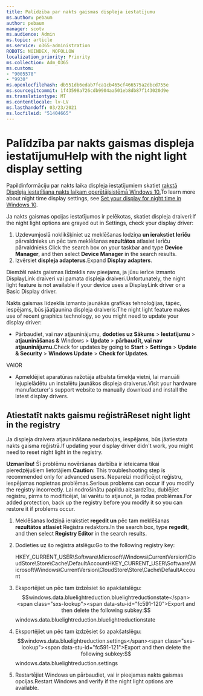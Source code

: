 ```yaml
---
title: Palīdzība par nakts gaismas displeja iestatījumu
ms.author: pebaum
author: pebaum
manager: scotv
ms.audience: Admin
ms.topic: article
ms.service: o365-administration
ROBOTS: NOINDEX, NOFOLLOW
localization_priority: Priority
ms.collection: Adm_O365
ms.custom:
- "9005578"
- "9930"
ms.openlocfilehash: db551db6edab7fca1cb465cf466575a2dbcd755e
ms.sourcegitcommit: 1f43598a726cdb9904aa501eb8db87f143020d9e
ms.translationtype: MT
ms.contentlocale: lv-LV
ms.lasthandoff: 03/23/2021
ms.locfileid: "51404665"
---
```

# <a name="help-with-the-night-light-display-setting"></a><span data-ttu-id="fc591-102">Palīdzība par nakts gaismas displeja iestatījumu</span><span class="sxs-lookup"><span data-stu-id="fc591-102">Help with the night light display setting</span></span>

<span data-ttu-id="fc591-103">Papildinformāciju par nakts laika displeja iestatījumiem skatiet [rakstā Displeja iestatīšana nakts laikam operētājsistēmā Windows 10.](https://support.microsoft.com/windows/set-your-display-for-night-time-in-windows-10-18fe903a-e0a1-8326-4c68-fd23d7aaf136)</span><span class="sxs-lookup"><span data-stu-id="fc591-103">To learn more about night time display settings, see [Set your display for night time in Windows 10](https://support.microsoft.com/windows/set-your-display-for-night-time-in-windows-10-18fe903a-e0a1-8326-4c68-fd23d7aaf136).</span></span>

<span data-ttu-id="fc591-104">Ja nakts gaismas opcijas iestatījumos ir pelēkotas, skatiet displeja draiveri:</span><span class="sxs-lookup"><span data-stu-id="fc591-104">If the night light options are grayed out in Settings, check your display driver:</span></span> 

1. <span data-ttu-id="fc591-105">Uzdevumjoslā noklikšķiniet uz meklēšanas lodziņa **un ierakstiet Ierīču** pārvaldnieks un pēc tam meklēšanas **rezultātos** atlasiet Ierīču pārvaldnieks.</span><span class="sxs-lookup"><span data-stu-id="fc591-105">Click the search box on your taskbar and type **Device Manager**, and then select **Device Manager** in the search results.</span></span>
1. <span data-ttu-id="fc591-106">Izvērsiet **displeja adapterus**.</span><span class="sxs-lookup"><span data-stu-id="fc591-106">Expand **Display adapters**.</span></span> 

<span data-ttu-id="fc591-107">Diemžēl nakts gaismas līdzeklis nav pieejams, ja jūsu ierīce izmanto DisplayLink draiveri vai pamata displeja draiveri.</span><span class="sxs-lookup"><span data-stu-id="fc591-107">Unfortunately, the night light feature is not available if your device uses a DisplayLink driver or a Basic Display driver.</span></span>

<span data-ttu-id="fc591-108">Nakts gaismas līdzeklis izmanto jaunākās grafikas tehnoloģijas, tāpēc, iespējams, būs jāatjaunina displeja draiveris:</span><span class="sxs-lookup"><span data-stu-id="fc591-108">The night light feature makes use of recent graphics technology, so you might need to update your display driver:</span></span>  

- <span data-ttu-id="fc591-109">Pārbaudiet, vai nav atjauninājumu, **dodoties uz Sākums**  >  **Iestatījumu**  >  **atjaunināšanas &** Windows  >  **Update**  >  **pārbaudīt, vai nav atjauninājumu.**</span><span class="sxs-lookup"><span data-stu-id="fc591-109">Check for updates by going to **Start** > **Settings** > **Update & Security** > **Windows Update** > **Check for Updates**.</span></span>  

<span data-ttu-id="fc591-110">VAI</span><span class="sxs-lookup"><span data-stu-id="fc591-110">OR</span></span>

- <span data-ttu-id="fc591-111">Apmeklējiet aparatūras ražotāja atbalsta tīmekļa vietni, lai manuāli lejupielādētu un instalētu jaunākos displeja draiverus.</span><span class="sxs-lookup"><span data-stu-id="fc591-111">Visit your hardware manufacturer's support website to manually download and install the latest display drivers.</span></span>

## <a name="reset-night-light-in-the-registry"></a><span data-ttu-id="fc591-112">Atiestatīt nakts gaismu reģistrā</span><span class="sxs-lookup"><span data-stu-id="fc591-112">Reset night light in the registry</span></span>

<span data-ttu-id="fc591-113">Ja displeja draivera atjaunināšana nedarbojas, iespējams, būs jāatiestata nakts gaisma reģistrā.</span><span class="sxs-lookup"><span data-stu-id="fc591-113">If updating your display driver didn't work, you might need to reset night light in the registry.</span></span>  

<span data-ttu-id="fc591-114">**Uzmanību!** Šī problēmu novēršanas darbība ir ieteicama tikai pieredzējušiem lietotājiem.</span><span class="sxs-lookup"><span data-stu-id="fc591-114">**Caution:** This troubleshooting step is recommended only for advanced users.</span></span> <span data-ttu-id="fc591-115">Nepareizi modificējot reģistru, iespējamas nopietnas problēmas.</span><span class="sxs-lookup"><span data-stu-id="fc591-115">Serious problems can occur if you modify the registry incorrectly.</span></span> <span data-ttu-id="fc591-116">Lai nodrošinātu papildu aizsardzību, dublējiet reģistru, pirms to modificējat, lai varētu to atjaunot, ja rodas problēmas.</span><span class="sxs-lookup"><span data-stu-id="fc591-116">For added protection, back up the registry before you modify it so  you can restore it if problems occur.</span></span>

1. <span data-ttu-id="fc591-117">Meklēšanas lodziņā ierakstiet **regedit un** pēc tam meklēšanas **rezultātos atlasiet** Reģistra redaktors.</span><span class="sxs-lookup"><span data-stu-id="fc591-117">In the search box, type **regedit**, and then select **Registry Editor** in the search results.</span></span>

1. <span data-ttu-id="fc591-118">Dodieties uz šo reģistra atslēgu:</span><span class="sxs-lookup"><span data-stu-id="fc591-118">Go to the following registry key:</span></span> 

    <span data-ttu-id="fc591-119">HKEY_CURRENT_USER\Software\Microsoft\Windows\CurrentVersion\CloudStore\Store\Cache\DefaultAccount</span><span class="sxs-lookup"><span data-stu-id="fc591-119">HKEY_CURRENT_USER\Software\Microsoft\Windows\CurrentVersion\CloudStore\Store\Cache\DefaultAccount</span></span>

1. <span data-ttu-id="fc591-120">Eksportējiet un pēc tam izdzēsiet šo apakšatslēgu:$$windows.data.bluelightreduction.bluelightreductionstate</span><span class="sxs-lookup"><span data-stu-id="fc591-120">Export and then delete the following subkey:$$windows.data.bluelightreduction.bluelightreductionstate</span></span>

1. <span data-ttu-id="fc591-121">Eksportējiet un pēc tam izdzēsiet šo apakšatslēgu:$$windows.data.bluelightreduction.settings</span><span class="sxs-lookup"><span data-stu-id="fc591-121">Export and then delete the following subkey:$$windows.data.bluelightreduction.settings</span></span>

1. <span data-ttu-id="fc591-122">Restartējiet Windows un pārbaudiet, vai ir pieejamas nakts gaismas opcijas.</span><span class="sxs-lookup"><span data-stu-id="fc591-122">Restart Windows and verify if the night light options are available.</span></span>



